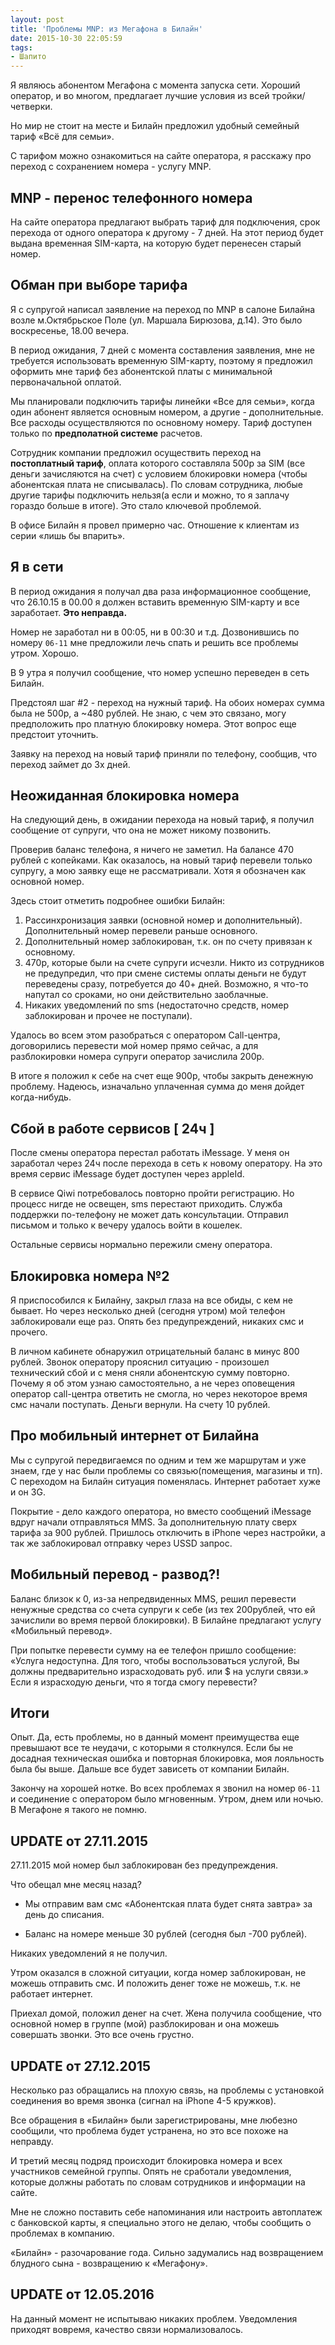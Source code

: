 ```yaml
---
layout: post
title: 'Проблемы MNP: из Мегафона в Билайн'
date: 2015-10-30 22:05:59
tags:
- Шапито
---
```


Я являюсь абонентом Мегафона с момента запуска сети. Хороший оператор, и во многом, предлагает лучшие условия из всей тройки/четверки. 

Но мир не стоит на месте и Билайн предложил удобный семейный тариф «Всё для семьи».

С тарифом можно ознакомиться на сайте оператора, я расскажу про переход с сохранением номера - услугу MNP.

## MNP - перенос телефонного номера 
На сайте оператора предлагают выбрать тариф для подключения, срок перехода от одного оператора к другому - 7 дней. На этот период будет выдана временная SIM-карта, на которую будет перенесен старый номер.

## Обман при выборе тарифа
Я с супругой написал заявление на переход по MNP в салоне Билайна возле м.Октябрьское Поле (ул. Маршала Бирюзова, д.14). Это было воскресенье, 18.00 вечера. 

В период ожидания, 7 дней с момента составления заявления, мне не требуется использовать временную SIM-карту, поэтому я предложил оформить мне тариф без абонентской платы с минимальной первоначальной оплатой.

Мы планировали подключить тарифы линейки «Все для семьи», когда один абонент является основным номером, а другие - дополнительные. Все расходы осуществляются по основному номеру. Тариф доступен только по **предполатной системе** расчетов.

Сотрудник компании предложил осуществить переход на **постоплатный тариф**, оплата которого составляла 500р за SIM (все деньги зачисляются на счет) с условием блокировки номера (чтобы абонентская плата не списывалась). По словам сотрудника, любые другие тарифы подключить нельзя(а если и можно, то я заплачу гораздо больше в итоге). Это стало ключевой проблемой.

В офисе Билайн я провел примерно час. Отношение к клиентам из серии «лишь бы впарить».

## Я в сети
В период ожидания я получал два раза информационное сообщение, что 26.10.15 в 00.00 я должен вставить временную SIM-карту и все заработает. **Это неправда.** 

Номер не заработал ни в 00:05, ни в 00:30 и т.д. Дозвонившись по номеру `06-11` мне предложили лечь спать и решить все проблемы утром. Хорошо.

В 9 утра я получил сообщение, что номер успешно переведен в сеть Билайн. 

Предстоял шаг #2 - переход на нужный тариф. На обоих номерах сумма была не 500р, а ~480 рублей. Не знаю, с чем это связано, могу предположить про платную блокировку номера. Этот вопрос еще предстоит уточнить.

Заявку на переход на новый тариф приняли по телефону, сообщив, что переход займет до 3х дней.

## Неожиданная блокировка номера
На следующий день, в ожидании перехода на новый тариф, я получил сообщение от супруги, что она не может никому позвонить.

Проверив баланс телефона, я ничего не заметил. На балансе 470 рублей с копейками. Как оказалось, на новый тариф перевели только супругу, а мою заявку еще не рассматривали. Хотя я обозначен как основной номер. 

Здесь стоит отметить подробнее ошибки Билайн:

1. Рассинхронизация заявки (основной номер и дополнительный). Дополнительный номер перевели раньше основного.
2. Дополнительный номер заблокирован, т.к. он по счету привязан к основному.
3. 470р, которые были на счете супруги исчезли. Никто из сотрудников не предупредил, что при смене системы оплаты деньги не будут переведены сразу, потребуется до 40+ дней. Возможно, я что-то напутал со сроками, но они действительно заоблачные.
4. Никаких уведомлений по sms (недостаточно средств, номер заблокирован и прочее не поступали).

Удалось во всем этом разобраться с оператором Call-центра, договорились перевести мой номер прямо сейчас, 
а для разблокировки номера супруги оператор зачислила 200р. 

В итоге я положил к себе на счет еще 900р, чтобы закрыть денежную проблему. 
Надеюсь, изначально уплаченная сумма до меня дойдет когда-нибудь.  

## Сбой в работе сервисов [ 24ч ]
После смены оператора перестал работать iMessage. У меня он заработал через 24ч после перехода в сеть к новому оператору.
На это время сервис iMessage будет доступен через appleId.

В сервисе Qiwi потребовалось повторно пройти регистрацию. Но процесс нигде не освещен, sms перестают приходить.
Служба поддержки по-телефону не может дать консультации. Отправил письмом и только к вечеру удалось войти в кошелек.

Остальные сервисы нормально пережили смену оператора.


## Блокировка номера №2
Я приспособился к Билайну, закрыл глаза на все обиды, с кем не бывает. Но через несколько дней (сегодня утром) мой телефон заблокировали еще раз. Опять без предупреждений, никаких смс и прочего. 

В личном кабинете обнаружил отрицательный баланс в минус 800 рублей. Звонок оператору прояснил ситуацию - произошел технический сбой и с меня сняли абонентскую сумму повторно. Почему я об этом узнаю самостоятельно, а не через оповещения оператор call-центра ответить не смогла, но через некоторое время смс начали поступать. Деньги вернули. На счету 10 рублей.

## Про мобильный интернет от Билайна
Мы с супругой передвигаемся по одним и тем же маршрутам и уже знаем, где у нас были проблемы со связью(помещения, магазины и тп). С переходом на Билайн ситуация поменялась. Интернет работает хуже и он 3G.

Покрытие - дело каждого оператора, но вместо сообщений iMessage вдруг начали отправляться MMS. За дополнительную плату сверх тарифа за 900 рублей. Пришлось отключить в iPhone через настройки, а так же заблокировал отправку через USSD запрос.

## Мобильный перевод - развод?!
Баланс близок к 0, из-за непредвиденных MMS, решил перевести ненужные средства со счета супруги к себе (из тех 200рублей, что ей зачислили во время первой блокировки). В Билайне предлагают услугу «Мобильный перевод». 

При попытке перевести сумму на ее телефон пришло сообщение: 
«Услуга недоступна. Для того, чтобы воспользоваться услугой, Вы должны предварительно израсходовать  руб. или  $ на услуги связи.» Если я израсходую деньги, что я тогда смогу перевести?

## Итоги
Опыт. Да, есть проблемы, но в данный момент преимущества еще превышают все те неудачи, с которыми я столкнулся.
Если бы не досадная техническая ошибка и повторная блокировка, моя лояльность была бы выше. Дальше все будет зависеть от компании Билайн. 

Закончу на хорошей нотке. Во всех проблемах я звонил на номер `06-11` и соединение с оператором было мгновенным.
Утром, днем или ночью. В Мегафоне я такого не помню.

## UPDATE от 27.11.2015
27.11.2015 мой номер был заблокирован без предупреждения.

Что обещал мне месяц назад?

- Мы отправим вам смс «Абонентская плата будет снята завтра» за день до списания.

- Баланс на номере меньше 30 рублей (сегодня был -700 рублей).

Никаких уведомлений я не получил. 

Утром оказался в сложной ситуации, когда номер заблокирован, не можешь отправить смс. И положить денег тоже не можешь, т.к. не работает интернет.

Приехал домой, положил денег на счет. Жена получила сообщение, что основной номер в группе (мой) разблокирован и она можешь совершать звонки. Это все очень грустно.

## UPDATE от 27.12.2015
Несколько раз обращались на плохую связь, на проблемы с установкой соединения во время звонка (сигнал на iPhone 4-5 кружков). 

Все обращения в «Билайн» были зарегистрированы, мне любезно сообщили, что проблема будет устранена, но это все похоже на неправду. 

И третий месяц подряд происходит блокировка номера и всех участников семейной группы. Опять не сработали уведомления, которые
должны работать по словам сотрудников и информации на сайте. 

Мне не сложно поставить себе напоминания или настроить автоплатеж с банковской карты, я специально этого не делаю, чтобы сообщить о проблемах в компанию.

«Билайн» - разочарование года. Сильно задумались над возвращением блудного сына - возвращению к «Мегафону».


## UPDATE от 12.05.2016
На данный момент не испытываю никаких проблем. Уведомления приходят вовремя, качество связи нормализовалось.